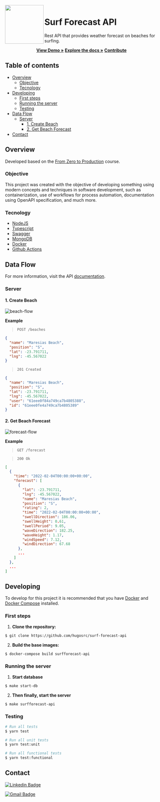 <img src="https://user-images.githubusercontent.com/68757329/161170975-8decd883-cdea-4209-8947-b84ba28d921a.png" width="127px" height="127px" align="left"/>

# Surf Forecast API

Rest API that provides weather forecast on beaches for surfing.

<p align="center">
  <a href="https://surffore.herokuapp.com"><strong>View Demo »</strong></a>
  <a href="https://surffore.herokuapp.com/docs"><strong>Explore the docs »</strong></a>
  <a href="https://github.com/hugosrc/surf-forecast-api/contribute"><strong>Contribute</strong></a>
</p>

## Table of contents

- [Overview](#overview)
  - [Objective](#objective)
  - [Tecnology](#tecnology)
- [Developing](#developing)
  - [First steps](#first-steps)
  - [Running the server](#running-the-server)
  - [Testing](#testing)
- [Data Flow](#data-flow)
  - [Server](#server)
    - [1. Create Beach](#1-create-beach)
    - [2. Get Beach Forecast](#2-get-beach-forecast)
- [Contact](#contact)

## Overview

Developed based on the [From Zero to Production](https://www.nodejs-typescript-api.com/curso-gratis/) course.

### Objective

This project was created with the objective of developing something using modern concepts and techniques in software development, such as containerization, use of workflows for process automation, documentation using OpenAPI specification, and much more.

### Tecnology

- [NodeJS](https://nodejs.org/en/)
- [Typescript](https://www.typescriptlang.org/)
- [Swagger](https://swagger.io/specification/)
- [MongoDB](https://www.mongodb.com/)
- [Docker](https://www.docker.com/)
- [Github Actions](https://github.com/features/actions)

## Data Flow

For more information, visit the API [documentation](https://surffore.herokuapp.com/docs).

### Server

#### 1. Create Beach

![beach-flow](https://user-images.githubusercontent.com/68757329/161171068-3c8913a2-7597-4e00-a804-eabf59dd377f.png)

**Example**
  
  > `POST /beaches`

  ```json
  {
    "name": "Maresias Beach",
    "position": "S",
    "lat": -23.791711,
    "lng": -45.567022
  }
  ```

  > `201 Created`
  
  ```json
  {
    "name": "Maresias Beach",
    "position": "S",
    "lat": -23.791711,
    "lng": -45.567022,
    "user": "61eee0f84a749ca7b4805388",
    "id": "61eee0fe4a749ca7b4805389"
  }
  ```
  
#### 2. Get Beach Forecast

![forecast-flow](https://user-images.githubusercontent.com/68757329/161170934-67a04944-097c-4735-9fbd-50f36c67d9f0.png)

**Example**
  
  > `GET /forecast`

  > `200 Ok`
  
  ```json
  [
    {
      "time": "2022-02-04T00:00:00+00:00",
      "forecast": [
        {
          "lat": -23.791711,
          "lng": -45.567022,
          "name": "Maresias Beach",
          "position": "S",
          "rating": 2,
          "time": "2022-02-04T00:00:00+00:00",
          "swellDirection": 186.06,
          "swellHeight": 0.61,
          "swellPeriod": 9.05,
          "waveDirection": 182.25,
          "waveHeight": 1.17,
          "windSpeed": 7.12,
          "windDirection": 67.68
        },
        ...
      ]
    },
    ...
  ]
  ```

## Developing

To develop for this project it is recommended that you have [Docker](https://docs.docker.com/) and [Docker Compose](https://docs.docker.com/compose/) installed.

### First steps

1. **Clone the repository:**
```sh
$ git clone https://github.com/hugosrc/surf-forecast-api
```

2. **Build the base images:**
```sh
$ docker-compose build surfforecast-api
```

### Running the server

1. **Start database**
```sh
$ make start-db
```

2. **Then finally, start the server**
```sh
$ make surfforecast-api
```

### Testing

```sh
# Run all tests 
$ yarn test

# Run all unit tests
$ yarn test:unit

# Run all functional tests
$ yarn test:functional
```

## Contact

[![Linkedin Badge](https://img.shields.io/badge/-Hugo%20Souza-blue?style=flat-square&logo=Linkedin&logoColor=white&link=https://www.linkedin.com/in/hugosrc/)](https://www.linkedin.com/in/hugosrc/) 

[![Gmail Badge](https://img.shields.io/badge/-hugosr.contato@gmail.com-c14438?style=flat-square&logo=Gmail&logoColor=white&link=mailto:hugosr.contato@gmail.com)](mailto:hugosr.contato@gmail.com)
